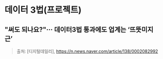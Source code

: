 # 데이터 3법(프로젝트)

## "써도 되나요?"··· 데이터3법 통과에도 업계는 ‘뜨뜻미지근’
> 출처: [디지털데일리], https://n.news.naver.com/article/138/0002082992
